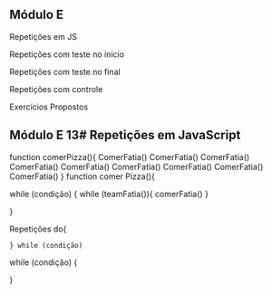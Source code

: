 ## Módulo E

Repetições em JS

Repetições com teste no ínicio

Repetições com teste no final

Repetições com controle

Exercícios Propostos
## Módulo E 13# Repetições em JavaScript

function comerPizza(){
    ComerFatia()
    ComerFatia()
    ComerFatia()
    ComerFatia()
    ComerFatia()
    ComerFatia()
    ComerFatia()
    ComerFatia()
    ComerFatia()
}
function comer Pizza(){

while (condição) {
    while (teamFatia()){
        comerFatia()
    }

}

Repetições
    do{

    } while (condição)

while (condição) {

}